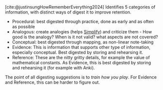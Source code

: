 [cite:@justinsungHowRememberEverything2024] Identifies 5 categories of information, with distinct ways of digest it to improve retention.

* Procedural: best digested through practice, done as early and as often as possible
* Analogous: create analogies (helps [Simplify](Simplify.md)) and criticize them - How good is the analogy? When is it not valid? what aspects are not covered?
* Conceptual: best digested through mapping, as non-linear note-taking
* Evidence: This is information that supports other type of information, especially conceptual. Best digested by storing and rehearsing it.
* Reference: These are the nitty gritty details, for example the value of mathematical constants. As Evidence, this is best digested by storing and rehearsing it (for example with Anki).

The point of all digesting suggestions is to *train how you play*. For Evidence and Reference, this can be harder to figure out.
